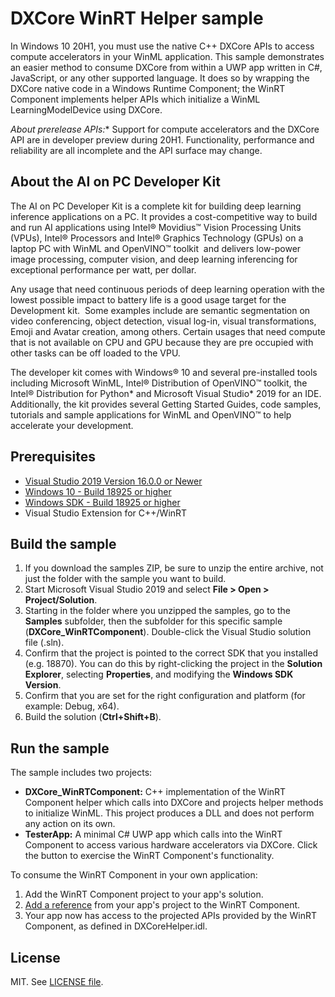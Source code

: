 # DXCore WinRT Helper sample

In Windows 10 20H1, you must use the native C++ DXCore APIs to access compute accelerators in your WinML application. This sample demonstrates an easier method to consume DXCore from within a UWP app written in C#, JavaScript, or any other supported language. It does so by wrapping the DXCore native code in a Windows Runtime Component; the WinRT Component implements helper APIs which initialize a WinML LearningModelDevice using DXCore.

*About prerelease APIs:** Support for compute accelerators and the DXCore API are in developer preview during 20H1. Functionality, performance and reliability are all incomplete and the API surface may change.

## About the AI on PC Developer Kit

The AI on PC Developer Kit is a complete kit for building deep learning inference applications on a PC. It provides a cost-competitive way to build and run AI applications using Intel® Movidius™ Vision Processing Units (VPUs), Intel® Processors and Intel® Graphics Technology (GPUs) on a laptop PC with WinML and OpenVINO™ toolkit  and delivers low-power image processing, computer vision, and deep learning inferencing for exceptional performance per watt, per dollar.

Any usage that need continuous periods of deep learning operation with the lowest possible impact to battery life is a good usage target for the Development kit.  Some examples include are semantic segmentation on video conferencing, object detection, visual log-in, visual transformations, Emoji and Avatar creation, among others. Certain usages that need compute that is not available on CPU and GPU because they are pre occupied with other tasks can be off loaded to the VPU. 

The developer kit comes with Windows® 10 and several pre-installed tools including Microsoft WinML, Intel® Distribution of OpenVINO™ toolkit, the Intel® Distribution for Python* and Microsoft Visual Studio* 2019 for an IDE. Additionally, the kit provides several Getting Started Guides, code samples, tutorials and sample applications for WinML and OpenVINO™ to help accelerate your development.

## Prerequisites

- [Visual Studio 2019 Version 16.0.0 or Newer](https://visualstudio.microsoft.com/)
- [Windows 10 - Build 18925 or higher](https://www.microsoft.com/en-us/software-download/windowsinsiderpreviewiso)
- [Windows SDK - Build 18925 or higher](https://www.microsoft.com/en-us/software-download/windowsinsiderpreviewSDK)
- Visual Studio Extension for C++/WinRT

## Build the sample

1. If you download the samples ZIP, be sure to unzip the entire archive, not just the folder with the sample you want to build.
2. Start Microsoft Visual Studio 2019 and select **File > Open > Project/Solution**.
3. Starting in the folder where you unzipped the samples, go to the **Samples** subfolder, then the subfolder for this specific sample (**DXCore_WinRTComponent**). Double-click the Visual Studio solution file (.sln).
4. Confirm that the project is pointed to the correct SDK that you installed (e.g. 18870). You can do this by right-clicking the project in the **Solution Explorer**, selecting **Properties**, and modifying the **Windows SDK Version**.
5. Confirm that you are set for the right configuration and platform (for example: Debug, x64).
6. Build the solution (**Ctrl+Shift+B**).

## Run the sample

The sample includes two projects:

- **DXCore_WinRTComponent:** C++ implementation of the WinRT Component helper which calls into DXCore and projects helper methods to initialize WinML. This project produces a DLL and does not perform any action on its own.
- **TesterApp:** A  minimal C# UWP app which calls into the WinRT Component to access various hardware accelerators via DXCore. Click the button to exercise the WinRT Component's functionality.

To consume the WinRT Component in your own application:

1. Add the WinRT Component project to your app's solution.
2. [Add a reference](https://docs.microsoft.com/en-us/visualstudio/ide/managing-references-in-a-project) from your app's project to the WinRT Component.
3. Your app now has access to the projected APIs provided by the WinRT Component, as defined in DXCoreHelper.idl.

## License

MIT. See [LICENSE file](https://github.com/Microsoft/Windows-Machine-Learning/blob/master/LICENSE).